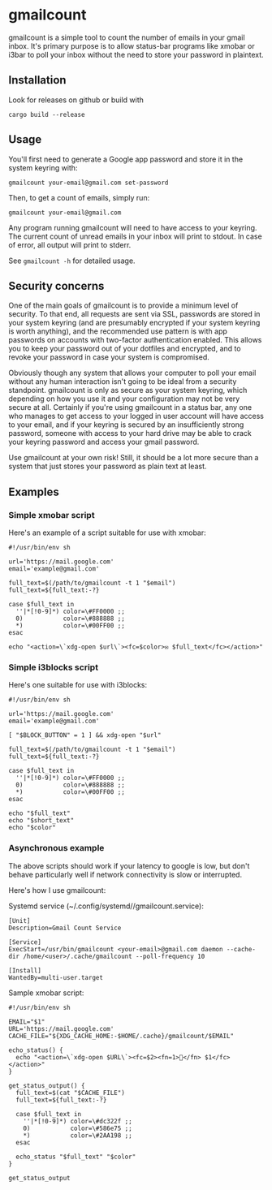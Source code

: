 # gmailcount

gmailcount is a simple tool to count the number of emails in your gmail
inbox. It's primary purpose is to allow status-bar programs like xmobar or
i3bar to poll your inbox without the need to store your password in plaintext.

## Installation

Look for releases on github or build with

    cargo build --release

## Usage

You'll first need to generate a Google app password and store it in the system
keyring with:

    gmailcount your-email@gmail.com set-password

Then, to get a count of emails, simply run:

    gmailcount your-email@gmail.com

Any program running gmailcount will need to have access to your keyring. The
current count of unread emails in your inbox will print to stdout. In case of
error, all output will print to stderr.

See `gmailcount -h` for detailed usage.

## Security concerns

One of the main goals of gmailcount is to provide a minimum level of
security. To that end, all requests are sent via SSL, passwords are stored in
your system keyring (and are presumably encrypted if your system keyring is
worth anything), and the recommended use pattern is with app passwords on
accounts with two-factor authentication enabled. This allows you to keep your
password out of your dotfiles and encrypted, and to revoke your password in
case your system is compromised.

Obviously though any system that allows your computer to poll your email
without any human interaction isn't going to be ideal from a security
standpoint. gmailcount is only as secure as your system keyring, which
depending on how you use it and your configuration may not be very secure at
all. Certainly if you're using gmailcount in a status bar, any one who
manages to get access to your logged in user account will have access to your
email, and if your keyring is secured by an insufficiently strong password,
someone with access to your hard drive may be able to crack your keyring
password and access your gmail password.

Use gmailcount at your own risk! Still, it should be a lot more secure than a
system that just stores your password as plain text at least.

## Examples

### Simple xmobar script

Here's an example of a script suitable for use with xmobar:

    #!/usr/bin/env sh

    url='https://mail.google.com'
    email='example@gmail.com'

    full_text=$(/path/to/gmailcount -t 1 "$email")
    full_text=${full_text:-?}

    case $full_text in
      ''|*[!0-9]*) color=\#FF0000 ;;
      0)           color=\#888888 ;;
      *)           color=\#00FF00 ;;
    esac

    echo "<action=\`xdg-open $url\`><fc=$color>✉ $full_text</fc></action>"

### Simple i3blocks script

Here's one suitable for use with i3blocks:

    #!/usr/bin/env sh

    url='https://mail.google.com'
    email='example@gmail.com'

    [ "$BLOCK_BUTTON" = 1 ] && xdg-open "$url"

    full_text=$(/path/to/gmailcount -t 1 "$email")
    full_text=${full_text:-?}

    case $full_text in
      ''|*[!0-9]*) color=\#FF0000 ;;
      0)           color=\#888888 ;;
      *)           color=\#00FF00 ;;
    esac

    echo "$full_text"
    echo "$short_text"
    echo "$color"

### Asynchronous example

The above scripts should work if your latency to google is low, but don't
behave particularly well if network connectivity is slow or interrupted.

Here's how I use gmailcount:

Systemd service (~/.config/systemd/<user>/gmailcount.service):

    [Unit]
    Description=Gmail Count Service

    [Service]
    ExecStart=/usr/bin/gmailcount <your-email>@gmail.com daemon --cache-dir /home/<user>/.cache/gmailcount --poll-frequency 10

    [Install]
    WantedBy=multi-user.target

Sample xmobar script:

    #!/usr/bin/env sh

    EMAIL="$1"
    URL='https://mail.google.com'
    CACHE_FILE="${XDG_CACHE_HOME:-$HOME/.cache}/gmailcount/$EMAIL"

    echo_status() {
      echo "<action=\`xdg-open $URL\`><fc=$2><fn=1></fn> $1</fc></action>"
    }

    get_status_output() {
      full_text=$(cat "$CACHE_FILE")
      full_text=${full_text:-?}

      case $full_text in
        ''|*[!0-9]*) color=\#dc322f ;;
        0)           color=\#586e75 ;;
        *)           color=\#2AA198 ;;
      esac

      echo_status "$full_text" "$color"
    }

    get_status_output

